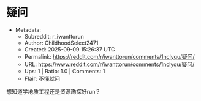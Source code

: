 # 疑问

- Metadata:
  - Subreddit: r_iwanttorun
  - Author: ChildhoodSelect2471
  - Created: 2025-09-09 15:26:37 UTC
  - Permalink: https://reddit.com/r/iwanttorun/comments/1nclyqu/疑问/
  - URL: https://www.reddit.com/r/iwanttorun/comments/1nclyqu/疑问/
  - Ups: 1 | Ratio: 1.0 | Comments: 1
  - Flair: 不懂就问


想知道学地质工程还是资源勘探好run？

